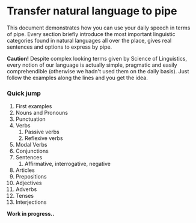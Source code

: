 # Transfer natural language to pipe

This document demonstrates how you can use your daily speech in terms of pipe. Every section briefly introduce the most important linguistic categories found in natural languages all over the place, gives real sentences and options to express by pipe. 

**Caution!** Despite complex looking terms given by Science of Linguistics, every notion of our language is actually simple, pragmatic and easily comprehendible (otherwise we hadn't used them on the daily basis). Just follow the examples along the lines and you get the idea.

### Quick jump
1. First examples
2. Nouns and Pronouns
3. Punctuation
4. Verbs
   1. Passive verbs
   2. Reflexive verbs
5. Modal Verbs
6. Conjunctions
7. Sentences
   1. Affirmative, interrogative, negative
8. Articles
9. Prepositions 
10. Adjectives
11. Adverbs
12. Tenses
13. Interjections

**Work in progress..**